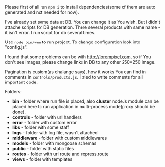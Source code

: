 Please first of all run `npm i` to install dependencies(some of them are auto generated and not needed for now).

I've already set some data at DB. You can change it as You wish. But i didn't attache scripts for DB generation. There several products with same name - it isn't error. I run script for db several times.

Use `node bin/www` to run project. To change configuration look into "config.js".

I found that some problems can be with http://lorempixel.com, so if You don't see images, please change links in DB to any other 250*250 image.

Pagination is custom(as chalange says), how it works You can find in comments in `controls/products.js`. I tried to write comments for all important code.

Folders:
* **bin** - folder where run file is placed, also **cluster** node.js module can be placed here to run application in multi-process mode(proxy should be done).
* **controls** - folder with url handlers
* **error** - folder with custom error
* **libs** - folder with some staff
* **logs** - folder with log file, wasn't attached
* **middleware** - folder with custom middlewares
* **models** - folder with mongoose schemas
* **public** - folder with static files
* **routes** - folder with url route and express.route
* **views** - folder with templates